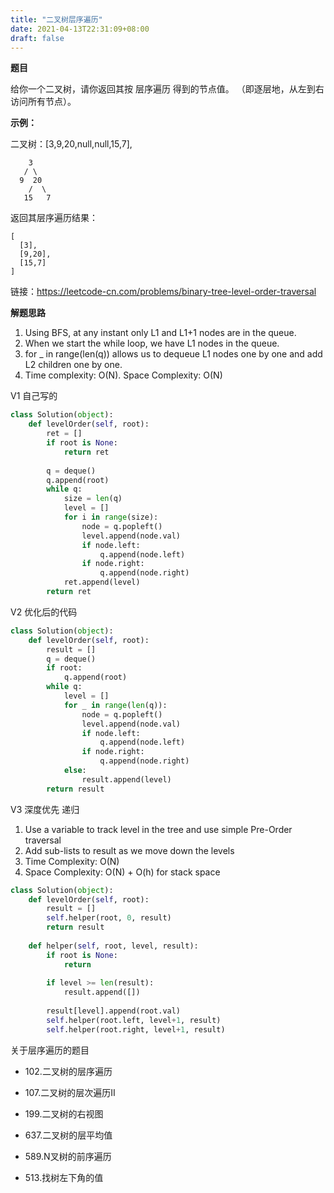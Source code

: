 ```yaml
---
title: "二叉树层序遍历"
date: 2021-04-13T22:31:09+08:00
draft: false
---
```


**题目**

给你一个二叉树，请你返回其按 层序遍历 得到的节点值。 （即逐层地，从左到右访问所有节点）。

**示例：**

二叉树：[3,9,20,null,null,15,7],

```
    3
   / \
  9  20
    /  \
   15   7
```
返回其层序遍历结果：
```
[
  [3],
  [9,20],
  [15,7]
]
```

链接：https://leetcode-cn.com/problems/binary-tree-level-order-traversal


**解题思路**

1. Using BFS, at any instant only L1 and L1+1 nodes are in the queue.
2. When we start the while loop, we have L1 nodes in the queue.
3. for _ in range(len(q)) allows us to dequeue L1 nodes one by one and add L2 children one by one.
4. Time complexity: O(N). Space Complexity: O(N)

V1 自己写的

```python
class Solution(object):
    def levelOrder(self, root):
        ret = []
        if root is None:
            return ret
        
        q = deque()
        q.append(root)
        while q:
            size = len(q)
            level = []
            for i in range(size):
                node = q.popleft()
                level.append(node.val)
                if node.left:
                    q.append(node.left)
                if node.right:
                    q.append(node.right)
            ret.append(level)
        return ret
```

V2 优化后的代码

```python
class Solution(object):
    def levelOrder(self, root):
        result = []
        q = deque()
        if root:
            q.append(root)
        while q:
            level = []
            for _ in range(len(q)):
                node = q.popleft()
                level.append(node.val)
                if node.left:
                    q.append(node.left)
                if node.right:
                    q.append(node.right)
            else:
                result.append(level)
        return result
```

V3 深度优先 递归

1. Use a variable to track level in the tree and use simple Pre-Order traversal
2. Add sub-lists to result as we move down the levels
3. Time Complexity: O(N)
4. Space Complexity: O(N) + O(h) for stack space

```python
class Solution(object):
    def levelOrder(self, root):
        result = []
        self.helper(root, 0, result)
        return result
    
    def helper(self, root, level, result):
        if root is None:
            return
        
        if level >= len(result):
            result.append([])
        
        result[level].append(root.val)
        self.helper(root.left, level+1, result)
        self.helper(root.right, level+1, result)
```

关于层序遍历的题目

* 102.二叉树的层序遍历

* 107.二叉树的层次遍历II

* 199.二叉树的右视图

* 637.二叉树的层平均值

* 589.N叉树的前序遍历

* 513.找树左下角的值